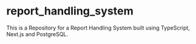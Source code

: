 # report_handling_system
This is a Repository for a Report Handling System built using TypeScript, Next.js and PostgreSQL.
